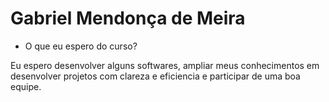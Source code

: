 # Gabriel Mendonça de Meira

- O que eu espero do curso?

Eu espero desenvolver alguns softwares, ampliar meus conhecimentos em desenvolver projetos com clareza e eficiencia e participar de uma boa equipe.
